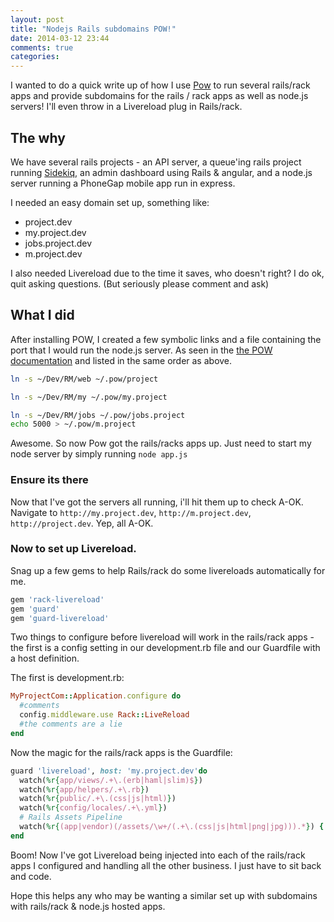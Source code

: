```yaml
---
layout: post
title: "Nodejs Rails subdomains POW!"
date: 2014-03-12 23:44
comments: true
categories:
---
```


I wanted to do a quick write up of how I use [Pow](http://pow.cx/) to run several rails/rack apps and provide subdomains for the rails / rack apps as well as node.js servers! I'll even throw in a Livereload plug in Rails/rack.

## The why

We have several rails projects - an API server, a queue'ing rails project running [Sidekiq](https://github.com/mperham/sidekiq), an admin dashboard using Rails & angular, and a node.js server running a PhoneGap mobile app run in express.

I needed an easy domain set up, something like:

* project.dev
* my.project.dev
* jobs.project.dev
* m.project.dev

I also needed Livereload due to the time it saves, who doesn't right? I do ok, quit asking questions. (But seriously please comment and ask)

## What I did

After installing POW, I created a few symbolic links and a file containing the port that I would run the node.js server. As seen in the [the POW documentation](http://pow.cx/manual) and listed in the same order as above.

``` sh
ln -s ~/Dev/RM/web ~/.pow/project

ln -s ~/Dev/RM/my ~/.pow/my.project

ln -s ~/Dev/RM/jobs ~/.pow/jobs.project
echo 5000 > ~/.pow/m.project
```

Awesome. So now Pow got the rails/racks apps up. Just need to start my node server by simply running ``node app.js``

### Ensure its there

Now that I've got the servers all running, i'll hit them up to check A-OK. Navigate to ``http://my.project.dev``, ``http://m.project.dev``, ``http://project.dev``. Yep, all A-OK.

### Now to set up Livereload.

Snag up a few gems to help Rails/rack do some livereloads automatically for me.

``` rb
gem 'rack-livereload'
gem 'guard'
gem 'guard-livereload'
```

Two things to configure before livereload will work in the rails/rack apps - the first is a config setting in our development.rb file and our Guardfile with a host definition.

The first is development.rb:

```ruby
MyProjectCom::Application.configure do
  #comments
  config.middleware.use Rack::LiveReload
  #the comments are a lie
end
```

Now the magic for the rails/rack apps is the Guardfile:

``` rb
guard 'livereload', host: 'my.project.dev'do
  watch(%r{app/views/.+\.(erb|haml|slim)$})
  watch(%r{app/helpers/.+\.rb})
  watch(%r{public/.+\.(css|js|html)})
  watch(%r{config/locales/.+\.yml})
  # Rails Assets Pipeline
  watch(%r{(app|vendor)(/assets/\w+/(.+\.(css|js|html|png|jpg))).*}) { |m| "/assets/#{m[3]}" }
end
```
Boom! Now I've got Livereload being injected into each of the rails/rack apps I configured and handling all the other business. I just have to sit back and code.

Hope this helps any who may be wanting a similar set up with subdomains with rails/rack & node.js hosted apps.
